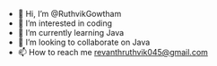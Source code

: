 - 👋 Hi, I’m @RuthvikGowtham
- 👀 I’m interested in coding
- 🌱 I’m currently learning Java
- 💞️ I’m looking to collaborate on Java
- 📫 How to reach me revanthruthvik045@gmail.com

<!---
RuthvikGowtham/RuthvikGowtham is a ✨ special ✨ repository because its `README.md` (this file) appears on your GitHub profile.
You can click the Preview link to take a look at your changes.
--->
